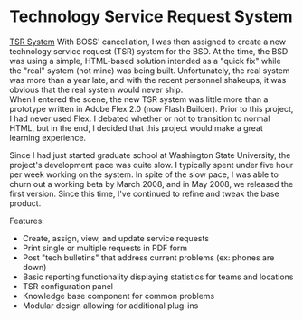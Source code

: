 # Technology Service Request System
[TSR System](/img/projects/cec.jpg)
With BOSS' cancellation, I was then assigned to create a new technology service request (TSR) system for the BSD.  At the time, the BSD was using a simple, HTML-based solution intended as a "quick fix" while the "real" system (not mine) was being built.  Unfortunately, the real system was more than a year late, and with the recent personnel shakeups, it was obvious that the real system would never ship.  
When I entered the scene, the new TSR system was little more than a prototype written in Adobe Flex 2.0 (now Flash Builder).  Prior to this project, I had never used Flex.  I debated whether or not to transition to normal HTML, but in the end, I decided that this project would make a great learning experience.

Since I had just started graduate school at Washington State University, the project's development pace was quite slow.  I typically spent under five hour per week working on the system.  In spite of the slow pace, I was able to churn out a working beta by March 2008, and in May 2008, we released the first version.  Since this time, I've continued to refine and tweak the base product.

Features:
* Create, assign, view, and update service requests
* Print single or multiple requests in PDF form
* Post "tech bulletins" that address current problems (ex: phones are down)
* Basic reporting functionality displaying statistics for teams and locations
* TSR configuration panel
* Knowledge base component for common problems
* Modular design allowing for additional plug-ins